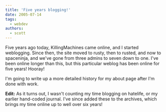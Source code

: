 ```yaml
---
title: 'Five years blogging!'
date: 2005-07-14
tags:
  - webdev
authors:
  - scott
---
```


Five years ago today, KillingMachines came online, and I started weblogging. Since then, the site moved to rusty, then to rusted, and now to spaceninja, and we've gone from three admins to seven down to one. I've been online longer than this, but this particular weblog has been online for five years! Hooray!

I'm going to write up a more detailed history for my about page after I'm done with work.

**Edit:** As it turns out, I wasn't counting my time blogging on hatelife, or my earlier hand-coded journal. I've since added these to the archives, which brings my time online up to well over six years!
